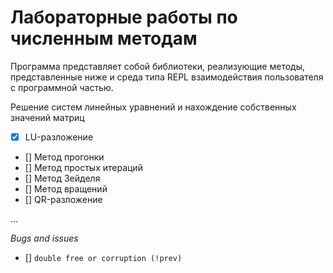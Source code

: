 # Лабораторные работы по численным методам

Программа представляет собой библиотеки, реализующие методы, представленные ниже и среда типа REPL взаимодействия пользователя с программной частью.

Решение систем линейных уравнений и нахождение собственных значений матриц
- [x] LU-разложение
- [] Метод прогонки
- [] Метод простых итераций
- [] Метод Зейделя
- [] Метод вращений
- [] QR-разложение

...

*Bugs and issues*
- [] `double free or corruption (!prev)`
